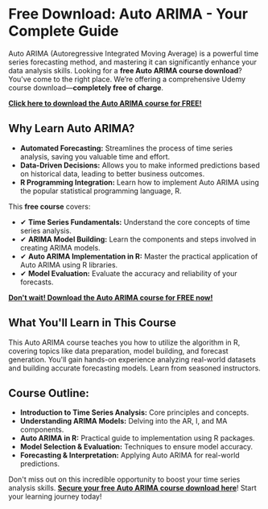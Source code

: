 # Free Download: Auto ARIMA - Your Complete Guide

Auto ARIMA (Autoregressive Integrated Moving Average) is a powerful time series forecasting method, and mastering it can significantly enhance your data analysis skills. Looking for a **free Auto ARIMA course download**? You've come to the right place. We’re offering a comprehensive Udemy course download—**completely free of charge**.

[**Click here to download the Auto ARIMA course for FREE!**](https://udemywork.com/auto-arima-r)

## Why Learn Auto ARIMA?

*   **Automated Forecasting:** Streamlines the process of time series analysis, saving you valuable time and effort.
*   **Data-Driven Decisions:** Allows you to make informed predictions based on historical data, leading to better business outcomes.
*   **R Programming Integration:** Learn how to implement Auto ARIMA using the popular statistical programming language, R.

This **free course** covers:

*   ✔ **Time Series Fundamentals:** Understand the core concepts of time series analysis.
*   ✔ **ARIMA Model Building:** Learn the components and steps involved in creating ARIMA models.
*   ✔ **Auto ARIMA Implementation in R:** Master the practical application of Auto ARIMA using R libraries.
*   ✔ **Model Evaluation:** Evaluate the accuracy and reliability of your forecasts.

[**Don't wait! Download the Auto ARIMA course for FREE now!**](https://udemywork.com/auto-arima-r)

## What You'll Learn in This Course

This Auto ARIMA course teaches you how to utilize the algorithm in R, covering topics like data preparation, model building, and forecast generation. You'll gain hands-on experience analyzing real-world datasets and building accurate forecasting models. Learn from seasoned instructors.

## Course Outline:

*   **Introduction to Time Series Analysis:** Core principles and concepts.
*   **Understanding ARIMA Models:** Delving into the AR, I, and MA components.
*   **Auto ARIMA in R:** Practical guide to implementation using R packages.
*   **Model Selection & Evaluation:** Techniques to ensure model accuracy.
*   **Forecasting & Interpretation:** Applying Auto ARIMA for real-world predictions.

Don't miss out on this incredible opportunity to boost your time series analysis skills. **[Secure your free Auto ARIMA course download here](https://udemywork.com/auto-arima-r)**! Start your learning journey today!

